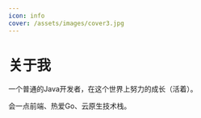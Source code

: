 ```yaml
---
icon: info
cover: /assets/images/cover3.jpg
---
```


# 关于我

一个普通的Java开发者，在这个世界上努力的成长（活着）。

会一点前端、热爱Go、云原生技术栈。
